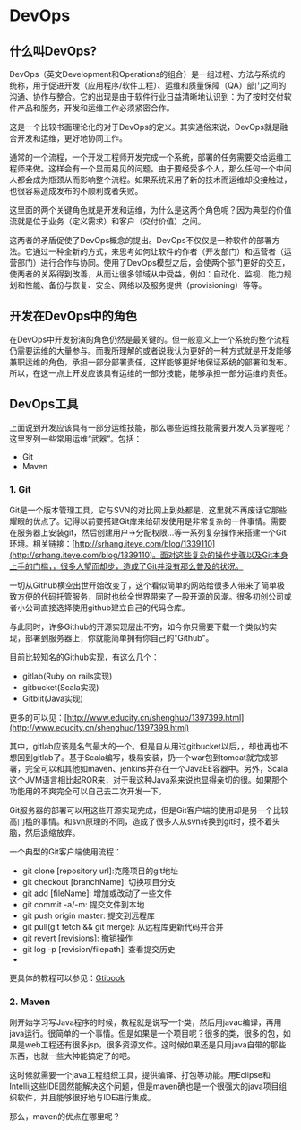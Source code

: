 # DevOps

## 什么叫DevOps?

DevOps（英文Development和Operations的组合）是一组过程、方法与系统的统称，用于促进开发（应用程序/软件工程）、运维和质量保障（QA）部门之间的沟通、协作与整合。它的出现是由于软件行业日益清晰地认识到：为了按时交付软件产品和服务，开发和运维工作必须紧密合作。

这是一个比较书面理论化的对于DevOps的定义。其实通俗来说，DevOps就是融合开发和运维，更好地协同工作。

通常的一个流程，一个开发工程师开发完成一个系统，部署的任务需要交给运维工程师来做。这样会有一个显而易见的问题。由于要经受多个人，那么任何一个中间人都会成为瓶颈从而影响整个流程。如果系统采用了新的技术而运维却没接触过，也很容易造成发布的不顺利或者失败。

这里面的两个关键角色就是开发和运维，为什么是这两个角色呢？因为典型的价值流就是位于业务（定义需求）和客户（交付价值）之间。

这两者的矛盾促使了DevOps概念的提出。DevOps不仅仅是一种软件的部署方法。它通过一种全新的方式，来思考如何让软件的作者（开发部门）和运营者（运营部门）进行合作与协同。使用了DevOps模型之后，会使两个部门更好的交互，使两者的关系得到改善，从而让很多领域从中受益，例如：自动化、监视、能力规划和性能、备份与恢复、安全、网络以及服务提供（provisioning）等等。

## 开发在DevOps中的角色

在DevOps中开发扮演的角色仍然是最关键的。但一般意义上一个系统的整个流程仍需要运维的大量参与。而我所理解的或者说我认为更好的一种方式就是开发能够兼职运维的角色，承担一部分部署责任，这样能够更好地保证系统的部署和发布。所以，在这一点上开发应该具有运维的一部分技能，能够承担一部分运维的责任。

## DevOps工具

上面说到开发应该具有一部分运维技能，那么哪些运维技能需要开发人员掌握呢？这里罗列一些常用运维“武器”。包括：

- Git
- Maven

### 1. Git

Git是一个版本管理工具，它与SVN的对比网上到处都是，这里就不再废话它那些耀眼的优点了。记得以前要搭建Git库来给研发使用是非常复杂的一件事情。需要在服务器上安装git，然后创建用户->分配权限...等一系列复杂操作来搭建一个Git环境。相关链接：[http://srhang.iteye.com/blog/1339110](http://srhang.iteye.com/blog/1339110)。面对这些复杂的操作步骤以及Git本身上手的门槛，，很多人望而却步，造成了Git并没有那么普及的状况。

一切从Github横空出世开始改变了，这个看似简单的网站给很多人带来了简单极致方便的代码托管服务，同时也给全世界带来了一股开源的风潮。很多初创公司或者小公司直接选择使用github建立自己的代码仓库。

与此同时，许多Github的开源实现层出不穷，如今你只需要下载一个类似的实现，部署到服务器上，你就能简单拥有你自己的"Github"。

目前比较知名的Github实现，有这么几个：

- gitlab(Ruby on rails实现)
- gitbucket(Scala实现)
- Gitblit(Java实现)

更多的可以见：[http://www.educity.cn/shenghuo/1397399.html](http://www.educity.cn/shenghuo/1397399.html)

其中，gitlab应该是名气最大的一个。但是自从用过gitbucket以后，，却也再也不想回到gitlab了。基于Scala编写，极易安装，扔一个war包到tomcat就完成部署，完全可以和其他如maven、jenkins并存在一个JavaEE容器中。另外，Scala这个JVM语言相比起ROR来，对于我这种Java系来说也显得亲切的很。如果那个功能用的不爽完全可以自己去二次开发一下。

Git服务器的部署可以用这些开源实现完成，但是Git客户端的使用却是另一个比较高门槛的事情。和svn原理的不同，造成了很多人从svn转换到git时，摸不着头脑，然后退缩放弃。

一个典型的Git客户端使用流程：

- git clone [repository url]:克隆项目的git地址
- git checkout [branchName]: 切换项目分支
- git add [fileName]: 增加或改动了一些文件
- git commit -a/-m: 提交文件到本地
- git push origin master: 提交到远程库
- git pull(git fetch && git merge): 从远程库更新代码并合并
- git revert [revisions]: 撤销操作
- git log -p [revision/filepath]: 查看提交历史
-

更具体的教程可以参见：[Gtibook](http://git-scm.com/book/en/v2)

### 2. Maven

刚开始学习写Java程序的时候，教程就是说写一个类，然后用javac编译，再用java运行。很简单的一个事情。但是如果是一个项目呢？很多的类，很多的包，如果是web工程还有很多jsp，很多资源文件。这时候如果还是只用java自带的那些东西，也就一些大神能搞定了的吧。

这时候就需要一个java工程组织工具，提供编译、打包等功能。用Eclipse和Intellij这些IDE固然能解决这个问题，但是maven确也是一个很强大的java项目组织软件，并且能够很好地与IDE进行集成。

那么，maven的优点在哪里呢？


